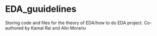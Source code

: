 # EDA_guuidelines
 Storing code and files for the theory of EDA/how to do EDA project. Co-authored by Kamal Rai and Alin Morariu
